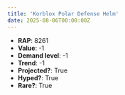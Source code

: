 ```yaml
---
title: 'Korblox Polar Defense Helm'
date: 2025-08-06T00:00:00Z
---
```

- **RAP**: 8261
- **Value**: -1
- **Demand level**: -1
- **Trend**: -1
- **Projected?**: True
- **Hyped?**: True
- **Rare?**: True

